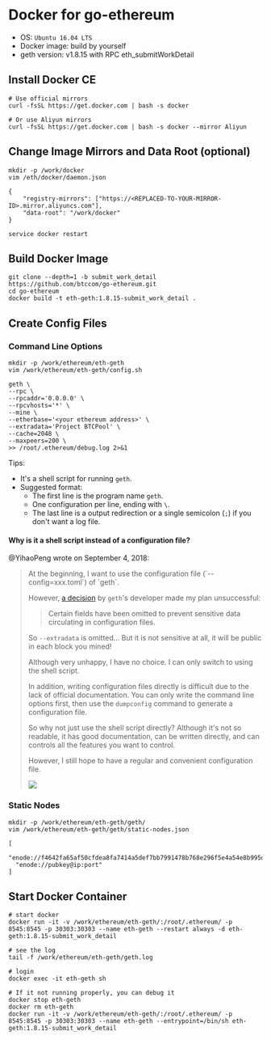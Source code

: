 Docker for go-ethereum
============================

* OS: `Ubuntu 16.04 LTS`
* Docker image: build by yourself
* geth version: v1.8.15 with RPC eth_submitWorkDetail

## Install Docker CE

```
# Use official mirrors
curl -fsSL https://get.docker.com | bash -s docker

# Or use Aliyun mirrors
curl -fsSL https://get.docker.com | bash -s docker --mirror Aliyun
```

## Change Image Mirrors and Data Root (optional)

```
mkdir -p /work/docker
vim /eth/docker/daemon.json
```

```
{
    "registry-mirrors": ["https://<REPLACED-TO-YOUR-MIRROR-ID>.mirror.aliyuncs.com"],
    "data-root": "/work/docker"
}
```

```
service docker restart
```

## Build Docker Image

```
git clone --depth=1 -b submit_work_detail https://github.com/btccom/go-ethereum.git
cd go-ethereum
docker build -t eth-geth:1.8.15-submit_work_detail .
```

## Create Config Files

### Command Line Options

```
mkdir -p /work/ethereum/eth-geth
vim /work/ethereum/eth-geth/config.sh
```

```
geth \
--rpc \
--rpcaddr='0.0.0.0' \
--rpcvhosts='*' \
--mine \
--etherbase='<your ethereum address>' \
--extradata='Project BTCPool' \
--cache=2048 \
--maxpeers=200 \
>> /root/.ethereum/debug.log 2>&1
```

Tips:
* It's a shell script for running `geth`.
* Suggested format:
  - The first line is the program name `geth`.
  - One configuration per line, ending with `\`.
  - The last line is a output redirection or a single semicolon (`;`) if you don't want a log file.

#### Why is it a shell script instead of a configuration file?

@YihaoPeng wrote on September 4, 2018:

<blockquote>
At the beginning, I want to use the configuration file (`--config=xxx.toml`) of `geth`.

However, [a decision](https://blog.ethereum.org/2017/04/14/geth-1-6-puppeth-master/) by `geth`'s developer made my plan unsuccessful:
> Certain fields have been omitted to prevent sensitive data circulating in configuration files.

So `--extradata` is omitted... But it is not sensitive at all, it will be public in each block you mined!

Although very unhappy, I have no choice. I can only switch to using the shell script.

In addition, writing configuration files directly is difficult due to the lack of official documentation.
You can only write the command line options first, then use the `dumpconfig` command to generate a configuration file.

So why not just use the shell script directly? Although it's not so readable, it has good documentation,
can be written directly, and can controls all the features you want to control.

However, I still hope to have a regular and convenient configuration file.

![](https://cloud.githubusercontent.com/assets/824194/20584597/69ca597c-b1b1-11e6-9461-4bbd1f88a211.jpeg)
</blockquote>

### Static Nodes

```
mkdir -p /work/ethereum/eth-geth/geth/
vim /work/ethereum/eth-geth/geth/static-nodes.json
```

```
[
  "enode://f4642fa65af50cfdea8fa7414a5def7bb7991478b768e296f5e4a54e8b995de102e0ceae2e826f293c481b5325f89be6d207b003382e18a8ecba66fbaf6416c0@33.4.2.1:30303",
  "enode://pubkey@ip:port"
]
```

## Start Docker Container

```
# start docker
docker run -it -v /work/ethereum/eth-geth/:/root/.ethereum/ -p 8545:8545 -p 30303:30303 --name eth-geth --restart always -d eth-geth:1.8.15-submit_work_detail

# see the log
tail -f /work/ethereum/eth-geth/geth.log

# login
docker exec -it eth-geth sh

# If it not running properly, you can debug it
docker stop eth-geth
docker rm eth-geth
docker run -it -v /work/ethereum/eth-geth/:/root/.ethereum/ -p 8545:8545 -p 30303:30303 --name eth-geth --entrypoint=/bin/sh eth-geth:1.8.15-submit_work_detail
```
